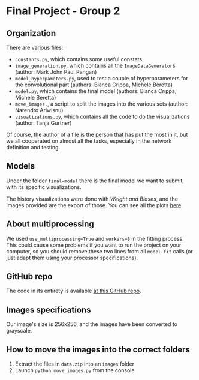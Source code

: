 # Final Project - Group 2

## Organization

There are various files:
* `constants.py`, which contains some useful constats
* `image_generation.py`, which contains all the `ImageDataGenerator`s (author: Mark John Paul Pangan)
* `model_hyperpameters.py`, used to test a couple of hyperparameters for the convolutional part (authors: Bianca Crippa, Michele Beretta)
* `model.py`, which contains the final model (authors: Bianca Crippa, Michele Beretta)
* `move_images.`, a script to split the images into the various sets (author: Narendro Ariwisnu)
* `visualizations.py`, which contains all the code to do the visualizations (author: Tanja Gurtner)

Of course, the author of a file is the person that has put the most in it, but we all
cooperated on almost all the tasks, especially in the network definition and testing.

## Models

Under the folder `final-model` there is the final model we want to submit, with its specific visualizations.

The history visualizations were done with *Weight and Biases*, and the images provided are the export of those.
You can see all the plots [here](https://wandb.ai/micheleberetta98/sdu-deep-learning-final?workspace=user-micheleberetta98).

## About multiprocessing

We used `use_multiprocessing=True` and `workers=8` in the fitting process.
This could cause some problems if you want to run the project on your computer, so you should remove these two
lines from all `model.fit` calls (or just adapt them using your processor specifications).

## GitHub repo

The code in its entirety is available [at this GitHub repo](https://github.com/micheleberetta98/sdu-deep-learning-2021/tree/master/final-project).

## Images specifications

Our image's size is 256x256, and the images have been converted to grayscale.

## How to move the images into the correct folders

1. Extract the files in `data.zip` into an `images` folder
2. Launch `python move_images.py` from the console